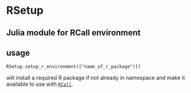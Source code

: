 # RSetup

## Julia module for RCall environment
## usage

    RSetup.setup_r_environment(["name_of_r_package")])

will install a required R package if not already in namespace and make it available to use with [`RCall`](https://github.com/JuliaInterop/RCall.jl).
